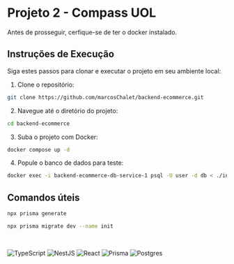 # Projeto 2 - Compass UOL

Antes de prosseguir, cerfique-se de ter o docker instalado.

## Instruções de Execução

Siga estes passos para clonar e executar o projeto em seu ambiente local:

1. Clone o repositório:

```sh
git clone https://github.com/marcosChalet/backend-ecommerce.git
```

2. Navegue até o diretório do projeto:

```sh
cd backend-ecommerce
```

3. Suba o projeto com Docker:

```sh
docker compose up -d
```

4. Popule o banco de dados para teste:

```sh
docker exec -i backend-ecommerce-db-service-1 psql -U user -d db < ./initdb.sql
```

## Comandos úteis

```sh
npx prisma generate
```

```sh
npx prisma migrate dev --name init
```

<br />

![TypeScript](https://img.shields.io/badge/typescript-%23007ACC.svg?style=for-the-badge&logo=typescript&logoColor=white)
![NestJS](https://img.shields.io/badge/nestjs-%23E0234E.svg?style=for-the-badge&logo=nestjs&logoColor=white)
![React](https://img.shields.io/badge/react-%2320232a.svg?style=for-the-badge&logo=react&logoColor=%2361DAFB)
![Prisma](https://img.shields.io/badge/Prisma-3982CE?style=for-the-badge&logo=Prisma&logoColor=white)
![Postgres](https://img.shields.io/badge/postgres-%23316192.svg?style=for-the-badge&logo=postgresql&logoColor=white)
